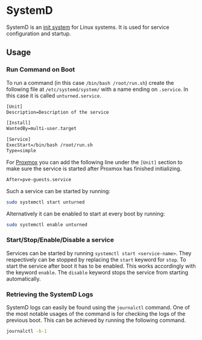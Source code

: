 # SystemD

SystemD is an [init system](./init.md) for Linux systems.
It is used for service configuration and startup.

## Usage

### Run Command on Boot

To run a command (in this case `/bin/bash /root/run.sh`) create the following
file at `/etc/systemd/system/` with a name ending on `.service`.
In this case it is called `unturned.service`.

```txt
[Unit]
Description=Description of the service

[Install]
WantedBy=multi-user.target

[Service]
ExecStart=/bin/bash /root/run.sh
Type=simple
```

For [Proxmox](./proxmox.md) you can add the following line under the `[Unit]`
section to make sure the service is started after Proxmox has finished
initializing.

```txt
After=pve-guests.service
```

Such a service can be started by running:

```sh
sudo systemctl start unturned
```

Alternatively it can be enabled to start at every boot by running:

```sh
sudo systemctl enable unturned
```

### Start/Stop/Enable/Disable a service

Services can be started by running `systemctl start <service-name>`.
They respectively can be stopped by replacing the `start`
keyword for `stop`.
To start the service after boot it has to be enabled.
This works accordingly with the keyword `enable`.
The `disable` keyword stops the service from starting automatically.

### Retrieving the SystemD Logs

SystemD logs can easily be found using the `journalctl` command.
One of the most notable usages of the command is for checking the logs of the previous boot.
This can be achieved by running the following command.

```sh
journalctl -b-1
```
